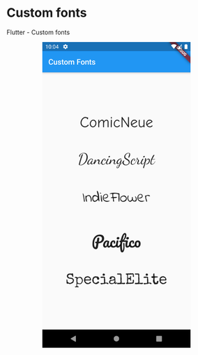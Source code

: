 # Custom fonts

Flutter - Custom fonts
<p style="text-align:center;">
<img src="screenshots/img_custom_fonts.png" height= "700"> 
</p>

